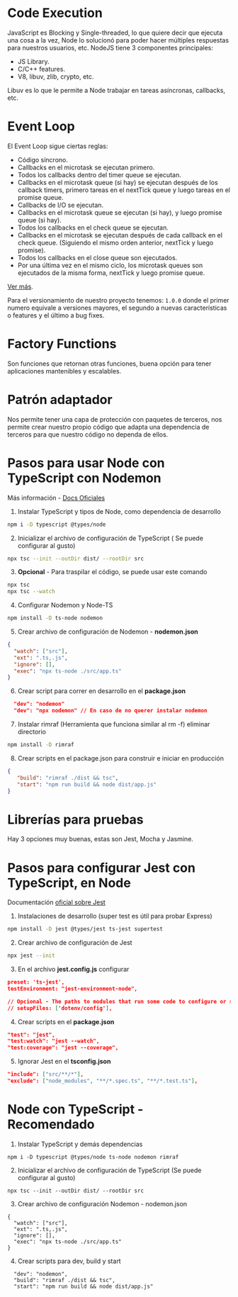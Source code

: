 # Code Execution

JavaScript es Blocking y Single-threaded, lo que quiere decir que ejecuta una cosa a la vez, Node lo solucionó para poder hacer múltiples respuestas para nuestros usuarios, etc. NodeJS tiene 3 componentes principales:

- JS Library.
- C/C++ features.
- V8, libuv, zlib, crypto, etc.

Libuv es lo que le permite a Node trabajar en tareas asíncronas, callbacks, etc.


# Event Loop

El Event Loop sigue ciertas reglas:

- Código síncrono.
- Callbacks en el microtask se ejecutan primero.
- Todos los callbacks dentro del timer queue se ejecutan.
- Callbacks en el microtask queue (si hay) se ejecutan después de los callback timers, primero tareas en el nextTick queue y luego tareas en el promise queue.
- Callbacks de I/O se ejecutan.
- Callbacks en el microtask queue se ejecutan (si hay), y luego promise queue (si hay).
- Todos los callbacks en el check queue se ejecutan.
- Callbacks en el microtask se ejecutan después de cada callback en el check queue. (Siguiendo el mismo orden anterior, nextTick y luego promise).
- Todos los callbacks en el close queue son ejecutados.
- Por una última vez en el mismo ciclo, los microtask queues son ejecutados de la misma forma, nextTick y luego promise queue.

[Ver más](https://builder.io/blog/visual-guide-to-nodejs-event-loop).

Para el versionamiento de nuestro proyecto tenemos: `1.0.0` donde el primer numero equivale a versiones mayores, el segundo a nuevas características o features y el último a bug fixes.


# Factory Functions

Son funciones que retornan otras funciones, buena opción para tener aplicaciones mantenibles y escalables.


# Patrón adaptador

Nos permite tener una capa de protección con paquetes de terceros, nos permite crear nuestro propio código que adapta una dependencia de terceros para que nuestro código no dependa de ellos.


# Pasos para usar Node con TypeScript con Nodemon

Más información - [Docs Oficiales](https://nodejs.dev/en/learn/nodejs-with-typescript/)

1. Instalar TypeScript y tipos de Node, como dependencia de desarrollo

```bash
npm i -D typescript @types/node
```
2. Inicializar el archivo de configuración de TypeScript ( Se puede configurar al gusto)

```bash
npx tsc --init --outDir dist/ --rootDir src
```

3. **Opcional** - Para traspilar el código, se puede usar este comando

```bash
npx tsc
npx tsc --watch
```

4. Configurar Nodemon y Node-TS

```bash
npm install -D ts-node nodemon
```
5. Crear archivo de configuración de Nodemon - **nodemon.json**

```json
{
  "watch": ["src"],
  "ext": ".ts,.js",
  "ignore": [],
  "exec": "npx ts-node ./src/app.ts"
}
```
6. Crear script para correr en desarrollo en el **package.json**

```json
  "dev": "nodemon"
  "dev": "npx nodemon" // En caso de no querer instalar nodemon
```

7. Instalar rimraf (Herramienta que funciona similar al rm -f) eliminar directorio

```bash
npm install -D rimraf
```

8. Crear scripts en el package.json para construir e iniciar en producción
```json
{
   "build": "rimraf ./dist && tsc",
   "start": "npm run build && node dist/app.js"
}
```


# Librerías para pruebas

Hay 3 opciones muy buenas, estas son Jest, Mocha y Jasmine.


# Pasos para configurar Jest con TypeScript, en Node 

Documentación [oficial sobre Jest](https://jestjs.io/docs/getting-started)


1. Instalaciones de desarrollo (super test es útil para probar Express)

```bash
npm install -D jest @types/jest ts-jest supertest
```

2. Crear archivo de configuración de Jest

```bash
npx jest --init
```

3. En el archivo **jest.config.js** configurar

```json
preset: 'ts-jest',
testEnvironment: "jest-environment-node",

// Opcional - The paths to modules that run some code to configure or set up the testing environment before each test
// setupFiles: ['dotenv/config'],
```

4. Crear scripts en el **package.json**

```json
"test": "jest",
"test:watch": "jest --watch",
"test:coverage": "jest --coverage",
```

5. Ignorar Jest en el **tsconfig.json**

```json
"include": ["src/**/*"],
"exclude": ["node_modules", "**/*.spec.ts", "**/*.test.ts"],
```


# Node con TypeScript - Recomendado

1. Instalar TypeScript y demás dependencias

```
npm i -D typescript @types/node ts-node nodemon rimraf
```

2. Inicializar el archivo de configuración de TypeScript (Se puede configurar al gusto)

```
npx tsc --init --outDir dist/ --rootDir src
```

3. Crear archivo de configuración Nodemon - nodemon.json

```
{
  "watch": ["src"],
  "ext": ".ts,.js",
  "ignore": [],
  "exec": "npx ts-node ./src/app.ts"
}
```

4. Crear scripts para dev, build y start

```
  "dev": "nodemon",
  "build": "rimraf ./dist && tsc",
  "start": "npm run build && node dist/app.js"
```